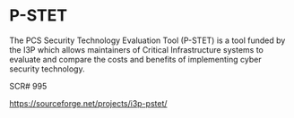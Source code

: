 # P-STET

The PCS Security Technology Evaluation Tool (P-STET) is a tool funded by the I3P which allows maintainers of Critical Infrastructure systems to evaluate and compare the costs and benefits of implementing cyber security technology.

SCR# 995

https://sourceforge.net/projects/i3p-pstet/
